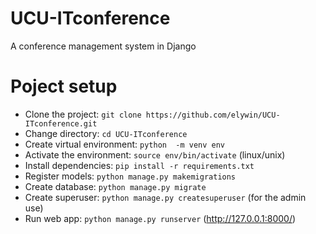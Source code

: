 # UCU-ITconference
A conference management system in Django

# Poject setup

- Clone the project: `git clone https://github.com/elywin/UCU-ITconference.git`
- Change directory: `cd UCU-ITconference`
- Create virtual environment: `python  -m venv env`
- Activate the environment: `source env/bin/activate` (linux/unix)
- Install dependencies: `pip install -r requirements.txt`
- Register models: `python manage.py makemigrations`
- Create database: `python manage.py migrate`
- Create superuser: `python manage.py createsuperuser` (for the admin use)
- Run web app: `python manage.py runserver`  (http://127.0.0.1:8000/)
